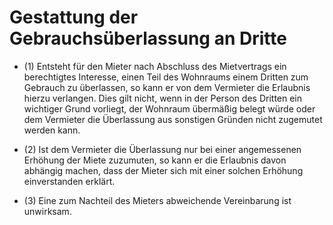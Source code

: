 # Gestattung der Gebrauchsüberlassung an Dritte

- (1) Entsteht für den Mieter nach Abschluss des Mietvertrags ein berechtigtes Interesse, einen Teil des Wohnraums einem Dritten zum Gebrauch zu überlassen, so kann er von dem Vermieter die Erlaubnis hierzu verlangen. Dies gilt nicht, wenn in der Person des Dritten ein wichtiger Grund vorliegt, der Wohnraum übermäßig belegt würde oder dem Vermieter die Überlassung aus sonstigen Gründen nicht zugemutet werden kann.

- (2) Ist dem Vermieter die Überlassung nur bei einer angemessenen Erhöhung der Miete zuzumuten, so kann er die Erlaubnis davon abhängig machen, dass der Mieter sich mit einer solchen Erhöhung einverstanden erklärt.

- (3) Eine zum Nachteil des Mieters abweichende Vereinbarung ist unwirksam.

